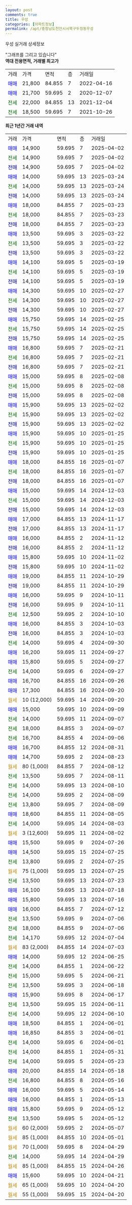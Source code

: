 ```yaml
---
layout: post
comments: true
title: 우성
categories: [아파트정보]
permalink: /apt/충청남도천안시서북구두정동우성
---
```


우성 실거래 상세정보

<script type="text/javascript">
  google.charts.load('current', {'packages':['line', 'corechart']});
  google.charts.setOnLoadCallback(drawChart);

  function drawChart() {
    var data = new google.visualization.DataTable();
    data.addColumn('date', '거래일');
    data.addColumn('number', "매매");
    data.addColumn('number', "전세");
    data.addColumn('number', "전매");

    data.addRows([[new Date(Date.parse("2025-04-02")), 14900, null, null], [new Date(Date.parse("2025-04-02")), null, 14900, null], [new Date(Date.parse("2025-04-02")), null, null, 14900], [new Date(Date.parse("2025-03-24")), 14000, null, null], [new Date(Date.parse("2025-03-24")), null, 14000, null], [new Date(Date.parse("2025-03-24")), null, null, 14000], [new Date(Date.parse("2025-03-23")), 18000, null, null], [new Date(Date.parse("2025-03-23")), null, 18000, null], [new Date(Date.parse("2025-03-23")), null, null, 18000], [new Date(Date.parse("2025-03-22")), 13500, null, null], [new Date(Date.parse("2025-03-22")), null, 13500, null], [new Date(Date.parse("2025-03-22")), null, null, 13500], [new Date(Date.parse("2025-03-19")), 14100, null, null], [new Date(Date.parse("2025-03-19")), null, 14100, null], [new Date(Date.parse("2025-03-19")), null, null, 14100], [new Date(Date.parse("2025-02-27")), 14300, null, null], [new Date(Date.parse("2025-02-27")), null, 14300, null], [new Date(Date.parse("2025-02-27")), null, null, 14300], [new Date(Date.parse("2025-02-25")), 15750, null, null], [new Date(Date.parse("2025-02-25")), null, 15750, null], [new Date(Date.parse("2025-02-25")), null, null, 15750], [new Date(Date.parse("2025-02-21")), 16800, null, null], [new Date(Date.parse("2025-02-21")), null, 16800, null], [new Date(Date.parse("2025-02-21")), null, null, 16800], [new Date(Date.parse("2025-02-08")), 15000, null, null], [new Date(Date.parse("2025-02-08")), null, 15000, null], [new Date(Date.parse("2025-02-08")), null, null, 15000], [new Date(Date.parse("2025-02-02")), 15900, null, null], [new Date(Date.parse("2025-02-02")), null, 15900, null], [new Date(Date.parse("2025-02-02")), null, null, 15900], [new Date(Date.parse("2025-01-25")), 15900, null, null], [new Date(Date.parse("2025-01-25")), null, 15900, null], [new Date(Date.parse("2025-01-25")), null, null, 15900], [new Date(Date.parse("2025-01-07")), 18000, null, null], [new Date(Date.parse("2025-01-07")), null, 18000, null], [new Date(Date.parse("2025-01-07")), null, null, 18000], [new Date(Date.parse("2024-12-03")), 15000, null, null], [new Date(Date.parse("2024-12-03")), null, 15000, null], [new Date(Date.parse("2024-12-03")), null, null, 15000], [new Date(Date.parse("2024-11-17")), 17000, null, null], [new Date(Date.parse("2024-11-17")), null, null, 17000], [new Date(Date.parse("2024-11-12")), 16000, null, null], [new Date(Date.parse("2024-11-12")), null, null, 16000], [new Date(Date.parse("2024-11-02")), 15800, null, null], [new Date(Date.parse("2024-11-02")), null, null, 15800], [new Date(Date.parse("2024-10-29")), 19000, null, null], [new Date(Date.parse("2024-10-29")), null, null, 19000], [new Date(Date.parse("2024-10-11")), 16000, null, null], [new Date(Date.parse("2024-10-11")), null, null, 16000], [new Date(Date.parse("2024-10-10")), null, 12500, null], [new Date(Date.parse("2024-10-03")), 16000, null, null], [new Date(Date.parse("2024-10-03")), null, null, 16000], [new Date(Date.parse("2024-09-30")), null, 14000, null], [new Date(Date.parse("2024-09-27")), 16200, null, null], [new Date(Date.parse("2024-09-27")), 15800, null, null], [new Date(Date.parse("2024-09-27")), null, 14000, null], [new Date(Date.parse("2024-09-26")), 16700, null, null], [new Date(Date.parse("2024-09-20")), 17300, null, null], [new Date(Date.parse("2024-09-20")), null, null, null], [new Date(Date.parse("2024-09-09")), 15000, null, null], [new Date(Date.parse("2024-09-07")), null, 14000, null], [new Date(Date.parse("2024-09-07")), null, 18000, null], [new Date(Date.parse("2024-09-06")), null, 16700, null], [new Date(Date.parse("2024-08-31")), 16700, null, null], [new Date(Date.parse("2024-08-23")), 14700, null, null], [new Date(Date.parse("2024-08-12")), null, null, null], [new Date(Date.parse("2024-08-11")), null, 13500, null], [new Date(Date.parse("2024-08-10")), null, 14000, null], [new Date(Date.parse("2024-08-09")), null, 14000, null], [new Date(Date.parse("2024-08-09")), null, 13800, null], [new Date(Date.parse("2024-08-05")), 18600, null, null], [new Date(Date.parse("2024-08-03")), null, 14000, null], [new Date(Date.parse("2024-08-02")), null, null, null], [new Date(Date.parse("2024-07-26")), 15500, null, null], [new Date(Date.parse("2024-07-25")), 14500, null, null], [new Date(Date.parse("2024-07-25")), null, 13800, null], [new Date(Date.parse("2024-07-25")), null, null, null], [new Date(Date.parse("2024-07-23")), null, 13500, null], [new Date(Date.parse("2024-07-18")), 16100, null, null], [new Date(Date.parse("2024-07-16")), 15800, null, null], [new Date(Date.parse("2024-07-12")), 16000, null, null], [new Date(Date.parse("2024-07-06")), null, 13500, null], [new Date(Date.parse("2024-07-06")), null, 18000, null], [new Date(Date.parse("2024-07-04")), null, 14170, null], [new Date(Date.parse("2024-07-03")), null, null, null], [new Date(Date.parse("2024-06-25")), 14000, null, null], [new Date(Date.parse("2024-06-22")), null, 14000, null], [new Date(Date.parse("2024-06-21")), null, 15000, null], [new Date(Date.parse("2024-06-18")), null, 13500, null], [new Date(Date.parse("2024-06-17")), 15900, null, null], [new Date(Date.parse("2024-06-11")), null, 13500, null], [new Date(Date.parse("2024-06-10")), null, 14000, null], [new Date(Date.parse("2024-06-01")), 18500, null, null], [new Date(Date.parse("2024-06-01")), 16850, null, null], [new Date(Date.parse("2024-06-01")), null, 14000, null], [new Date(Date.parse("2024-05-31")), null, 14000, null], [new Date(Date.parse("2024-05-23")), null, 14000, null], [new Date(Date.parse("2024-05-18")), 20000, null, null], [new Date(Date.parse("2024-05-16")), null, 16800, null], [new Date(Date.parse("2024-05-14")), 16000, null, null], [new Date(Date.parse("2024-05-13")), 16000, null, null], [new Date(Date.parse("2024-05-12")), 15800, null, null], [new Date(Date.parse("2024-05-12")), null, 13500, null], [new Date(Date.parse("2024-05-07")), null, null, null], [new Date(Date.parse("2024-05-01")), null, null, null], [new Date(Date.parse("2024-04-29")), null, null, null], [new Date(Date.parse("2024-04-29")), null, 14000, null], [new Date(Date.parse("2024-04-26")), null, null, null], [new Date(Date.parse("2024-04-21")), 15600, null, null], [new Date(Date.parse("2024-04-20")), null, null, null], [new Date(Date.parse("2024-04-20")), null, null, null]]);

    var options = {
      hAxis: {
        format: 'yyyy/MM/dd'
      },    
      lineWidth: 0,
      pointsVisible: true,    
      title: '최근 1년간 유형별 실거래가 분포',
      legend: { position: 'bottom' }
    };

    var formatter = new google.visualization.NumberFormat({pattern:'###,###'} );
    formatter.format(data, 1);
    formatter.format(data, 2);
    
    setTimeout(function() {
        var chart = new google.visualization.LineChart(document.getElementById('columnchart_material'));
        chart.draw(data, (options));
        document.getElementById('loading').style.display = 'none';
    }, 200);
  }
</script>


<div id="loading" style="z-index:20; display: block; margin-left: 0px">"그래프를 그리고 있습니다"</div>
<div id="columnchart_material" style="width: 95%; margin-left: 0px; display: block"></div>
<!-- contents start -->
<b>역대 전용면적, 거래별 최고가</b>
<table class="sortable">
    <tr>
      <td>거래</td>
      <td>가격</td>
      <td>면적</td>
      <td>층</td>
      <td>거래일</td>
    </tr>
        <tr>
          <td><a style="color: blue">매매</a></td>
          <td>21,800</td>
          <td>84.855</td>
          <td>7</td>
          <td>2022-04-16</td>
        </tr>            <tr>
          <td><a style="color: blue">매매</a></td>
          <td>21,700</td>
          <td>59.695</td>
          <td>2</td>
          <td>2020-12-07</td>
        </tr>        
        <tr>
              <td><a style="color: darkgreen">전세</a></td>
              <td>22,000</td>
              <td>84.855</td>
              <td>13</td>
              <td>2021-12-04</td>
            </tr>            <tr>
              <td><a style="color: darkgreen">전세</a></td>
              <td>18,500</td>
              <td>59.695</td>
              <td>7</td>
              <td>2021-10-26</td>
            </tr>        
    
</table>

<b>최근 1년간 거래 내역</b>

<table class="sortable">
    <tr>
      <td>거래</td>
      <td>가격</td>
      <td>면적</td>
      <td>층</td>
      <td>거래일</td>
    </tr>
    <tr>
      <td><a style="color: blue">매매</a></td>
      <td>14,900</td>
      <td>59.695</td>
      <td>7</td>
      <td>2025-04-02</td>
    </tr>          <tr>
      <td><a style="color: darkgreen">전세</a></td>
      <td>14,900</td>
      <td>59.695</td>
      <td>7</td>
      <td>2025-04-02</td>
    </tr>          <tr>
      <td><a style="color: darkblue">전매</a></td>
      <td>14,900</td>
      <td>59.695</td>
      <td>7</td>
      <td>2025-04-02</td>
    </tr>          <tr>
      <td><a style="color: blue">매매</a></td>
      <td>14,000</td>
      <td>59.695</td>
      <td>13</td>
      <td>2025-03-24</td>
    </tr>          <tr>
      <td><a style="color: darkgreen">전세</a></td>
      <td>14,000</td>
      <td>59.695</td>
      <td>13</td>
      <td>2025-03-24</td>
    </tr>          <tr>
      <td><a style="color: darkblue">전매</a></td>
      <td>14,000</td>
      <td>59.695</td>
      <td>13</td>
      <td>2025-03-24</td>
    </tr>          <tr>
      <td><a style="color: blue">매매</a></td>
      <td>18,000</td>
      <td>84.855</td>
      <td>7</td>
      <td>2025-03-23</td>
    </tr>          <tr>
      <td><a style="color: darkgreen">전세</a></td>
      <td>18,000</td>
      <td>84.855</td>
      <td>7</td>
      <td>2025-03-23</td>
    </tr>          <tr>
      <td><a style="color: darkblue">전매</a></td>
      <td>18,000</td>
      <td>84.855</td>
      <td>7</td>
      <td>2025-03-23</td>
    </tr>          <tr>
      <td><a style="color: blue">매매</a></td>
      <td>13,500</td>
      <td>59.695</td>
      <td>3</td>
      <td>2025-03-22</td>
    </tr>          <tr>
      <td><a style="color: darkgreen">전세</a></td>
      <td>13,500</td>
      <td>59.695</td>
      <td>3</td>
      <td>2025-03-22</td>
    </tr>          <tr>
      <td><a style="color: darkblue">전매</a></td>
      <td>13,500</td>
      <td>59.695</td>
      <td>3</td>
      <td>2025-03-22</td>
    </tr>          <tr>
      <td><a style="color: blue">매매</a></td>
      <td>14,100</td>
      <td>59.695</td>
      <td>5</td>
      <td>2025-03-19</td>
    </tr>          <tr>
      <td><a style="color: darkgreen">전세</a></td>
      <td>14,100</td>
      <td>59.695</td>
      <td>5</td>
      <td>2025-03-19</td>
    </tr>          <tr>
      <td><a style="color: darkblue">전매</a></td>
      <td>14,100</td>
      <td>59.695</td>
      <td>5</td>
      <td>2025-03-19</td>
    </tr>          <tr>
      <td><a style="color: blue">매매</a></td>
      <td>14,300</td>
      <td>59.695</td>
      <td>10</td>
      <td>2025-02-27</td>
    </tr>          <tr>
      <td><a style="color: darkgreen">전세</a></td>
      <td>14,300</td>
      <td>59.695</td>
      <td>10</td>
      <td>2025-02-27</td>
    </tr>          <tr>
      <td><a style="color: darkblue">전매</a></td>
      <td>14,300</td>
      <td>59.695</td>
      <td>10</td>
      <td>2025-02-27</td>
    </tr>          <tr>
      <td><a style="color: blue">매매</a></td>
      <td>15,750</td>
      <td>59.695</td>
      <td>14</td>
      <td>2025-02-25</td>
    </tr>          <tr>
      <td><a style="color: darkgreen">전세</a></td>
      <td>15,750</td>
      <td>59.695</td>
      <td>14</td>
      <td>2025-02-25</td>
    </tr>          <tr>
      <td><a style="color: darkblue">전매</a></td>
      <td>15,750</td>
      <td>59.695</td>
      <td>14</td>
      <td>2025-02-25</td>
    </tr>          <tr>
      <td><a style="color: blue">매매</a></td>
      <td>16,800</td>
      <td>59.695</td>
      <td>7</td>
      <td>2025-02-21</td>
    </tr>          <tr>
      <td><a style="color: darkgreen">전세</a></td>
      <td>16,800</td>
      <td>59.695</td>
      <td>7</td>
      <td>2025-02-21</td>
    </tr>          <tr>
      <td><a style="color: darkblue">전매</a></td>
      <td>16,800</td>
      <td>59.695</td>
      <td>7</td>
      <td>2025-02-21</td>
    </tr>          <tr>
      <td><a style="color: blue">매매</a></td>
      <td>15,000</td>
      <td>59.695</td>
      <td>8</td>
      <td>2025-02-08</td>
    </tr>          <tr>
      <td><a style="color: darkgreen">전세</a></td>
      <td>15,000</td>
      <td>59.695</td>
      <td>8</td>
      <td>2025-02-08</td>
    </tr>          <tr>
      <td><a style="color: darkblue">전매</a></td>
      <td>15,000</td>
      <td>59.695</td>
      <td>8</td>
      <td>2025-02-08</td>
    </tr>          <tr>
      <td><a style="color: blue">매매</a></td>
      <td>15,900</td>
      <td>59.695</td>
      <td>13</td>
      <td>2025-02-02</td>
    </tr>          <tr>
      <td><a style="color: darkgreen">전세</a></td>
      <td>15,900</td>
      <td>59.695</td>
      <td>13</td>
      <td>2025-02-02</td>
    </tr>          <tr>
      <td><a style="color: darkblue">전매</a></td>
      <td>15,900</td>
      <td>59.695</td>
      <td>13</td>
      <td>2025-02-02</td>
    </tr>          <tr>
      <td><a style="color: blue">매매</a></td>
      <td>15,900</td>
      <td>59.695</td>
      <td>10</td>
      <td>2025-01-25</td>
    </tr>          <tr>
      <td><a style="color: darkgreen">전세</a></td>
      <td>15,900</td>
      <td>59.695</td>
      <td>10</td>
      <td>2025-01-25</td>
    </tr>          <tr>
      <td><a style="color: darkblue">전매</a></td>
      <td>15,900</td>
      <td>59.695</td>
      <td>10</td>
      <td>2025-01-25</td>
    </tr>          <tr>
      <td><a style="color: blue">매매</a></td>
      <td>18,000</td>
      <td>84.855</td>
      <td>16</td>
      <td>2025-01-07</td>
    </tr>          <tr>
      <td><a style="color: darkgreen">전세</a></td>
      <td>18,000</td>
      <td>84.855</td>
      <td>16</td>
      <td>2025-01-07</td>
    </tr>          <tr>
      <td><a style="color: darkblue">전매</a></td>
      <td>18,000</td>
      <td>84.855</td>
      <td>16</td>
      <td>2025-01-07</td>
    </tr>          <tr>
      <td><a style="color: blue">매매</a></td>
      <td>15,000</td>
      <td>59.695</td>
      <td>14</td>
      <td>2024-12-03</td>
    </tr>          <tr>
      <td><a style="color: darkgreen">전세</a></td>
      <td>15,000</td>
      <td>59.695</td>
      <td>14</td>
      <td>2024-12-03</td>
    </tr>          <tr>
      <td><a style="color: darkblue">전매</a></td>
      <td>15,000</td>
      <td>59.695</td>
      <td>14</td>
      <td>2024-12-03</td>
    </tr>          <tr>
      <td><a style="color: blue">매매</a></td>
      <td>17,000</td>
      <td>84.855</td>
      <td>13</td>
      <td>2024-11-17</td>
    </tr>          <tr>
      <td><a style="color: darkblue">전매</a></td>
      <td>17,000</td>
      <td>84.855</td>
      <td>13</td>
      <td>2024-11-17</td>
    </tr>          <tr>
      <td><a style="color: blue">매매</a></td>
      <td>16,000</td>
      <td>84.855</td>
      <td>2</td>
      <td>2024-11-12</td>
    </tr>          <tr>
      <td><a style="color: darkblue">전매</a></td>
      <td>16,000</td>
      <td>84.855</td>
      <td>2</td>
      <td>2024-11-12</td>
    </tr>          <tr>
      <td><a style="color: blue">매매</a></td>
      <td>15,800</td>
      <td>59.695</td>
      <td>10</td>
      <td>2024-11-02</td>
    </tr>          <tr>
      <td><a style="color: darkblue">전매</a></td>
      <td>15,800</td>
      <td>59.695</td>
      <td>10</td>
      <td>2024-11-02</td>
    </tr>          <tr>
      <td><a style="color: blue">매매</a></td>
      <td>19,000</td>
      <td>84.855</td>
      <td>11</td>
      <td>2024-10-29</td>
    </tr>          <tr>
      <td><a style="color: darkblue">전매</a></td>
      <td>19,000</td>
      <td>84.855</td>
      <td>11</td>
      <td>2024-10-29</td>
    </tr>          <tr>
      <td><a style="color: blue">매매</a></td>
      <td>16,000</td>
      <td>59.695</td>
      <td>9</td>
      <td>2024-10-11</td>
    </tr>          <tr>
      <td><a style="color: darkblue">전매</a></td>
      <td>16,000</td>
      <td>59.695</td>
      <td>9</td>
      <td>2024-10-11</td>
    </tr>          <tr>
      <td><a style="color: darkgreen">전세</a></td>
      <td>12,500</td>
      <td>59.695</td>
      <td>2</td>
      <td>2024-10-10</td>
    </tr>          <tr>
      <td><a style="color: blue">매매</a></td>
      <td>16,000</td>
      <td>84.855</td>
      <td>3</td>
      <td>2024-10-03</td>
    </tr>          <tr>
      <td><a style="color: darkblue">전매</a></td>
      <td>16,000</td>
      <td>84.855</td>
      <td>3</td>
      <td>2024-10-03</td>
    </tr>          <tr>
      <td><a style="color: darkgreen">전세</a></td>
      <td>14,000</td>
      <td>59.695</td>
      <td>4</td>
      <td>2024-09-30</td>
    </tr>          <tr>
      <td><a style="color: blue">매매</a></td>
      <td>16,200</td>
      <td>59.695</td>
      <td>11</td>
      <td>2024-09-27</td>
    </tr>          <tr>
      <td><a style="color: blue">매매</a></td>
      <td>15,800</td>
      <td>59.695</td>
      <td>5</td>
      <td>2024-09-27</td>
    </tr>          <tr>
      <td><a style="color: darkgreen">전세</a></td>
      <td>14,000</td>
      <td>59.695</td>
      <td>6</td>
      <td>2024-09-27</td>
    </tr>          <tr>
      <td><a style="color: blue">매매</a></td>
      <td>16,700</td>
      <td>84.855</td>
      <td>16</td>
      <td>2024-09-26</td>
    </tr>          <tr>
      <td><a style="color: blue">매매</a></td>
      <td>17,300</td>
      <td>84.855</td>
      <td>16</td>
      <td>2024-09-20</td>
    </tr>          <tr>
      <td><a style="color: darkgoldenrod">월세</a></td>
      <td>10 (12,000)</td>
      <td>59.695</td>
      <td>14</td>
      <td>2024-09-20</td>
    </tr>          <tr>
      <td><a style="color: blue">매매</a></td>
      <td>15,000</td>
      <td>59.695</td>
      <td>10</td>
      <td>2024-09-09</td>
    </tr>          <tr>
      <td><a style="color: darkgreen">전세</a></td>
      <td>14,000</td>
      <td>59.695</td>
      <td>11</td>
      <td>2024-09-07</td>
    </tr>          <tr>
      <td><a style="color: darkgreen">전세</a></td>
      <td>18,000</td>
      <td>84.855</td>
      <td>3</td>
      <td>2024-09-07</td>
    </tr>          <tr>
      <td><a style="color: darkgreen">전세</a></td>
      <td>16,700</td>
      <td>84.855</td>
      <td>4</td>
      <td>2024-09-06</td>
    </tr>          <tr>
      <td><a style="color: blue">매매</a></td>
      <td>16,700</td>
      <td>84.855</td>
      <td>12</td>
      <td>2024-08-31</td>
    </tr>          <tr>
      <td><a style="color: blue">매매</a></td>
      <td>14,700</td>
      <td>59.695</td>
      <td>2</td>
      <td>2024-08-23</td>
    </tr>          <tr>
      <td><a style="color: darkgoldenrod">월세</a></td>
      <td>80 (1,000)</td>
      <td>84.855</td>
      <td>7</td>
      <td>2024-08-12</td>
    </tr>          <tr>
      <td><a style="color: darkgreen">전세</a></td>
      <td>13,500</td>
      <td>59.695</td>
      <td>7</td>
      <td>2024-08-11</td>
    </tr>          <tr>
      <td><a style="color: darkgreen">전세</a></td>
      <td>14,000</td>
      <td>59.695</td>
      <td>13</td>
      <td>2024-08-10</td>
    </tr>          <tr>
      <td><a style="color: darkgreen">전세</a></td>
      <td>14,000</td>
      <td>59.695</td>
      <td>2</td>
      <td>2024-08-09</td>
    </tr>          <tr>
      <td><a style="color: darkgreen">전세</a></td>
      <td>13,800</td>
      <td>59.695</td>
      <td>7</td>
      <td>2024-08-09</td>
    </tr>          <tr>
      <td><a style="color: blue">매매</a></td>
      <td>18,600</td>
      <td>84.855</td>
      <td>11</td>
      <td>2024-08-05</td>
    </tr>          <tr>
      <td><a style="color: darkgreen">전세</a></td>
      <td>14,000</td>
      <td>59.695</td>
      <td>14</td>
      <td>2024-08-03</td>
    </tr>          <tr>
      <td><a style="color: darkgoldenrod">월세</a></td>
      <td>3 (12,600)</td>
      <td>59.695</td>
      <td>11</td>
      <td>2024-08-02</td>
    </tr>          <tr>
      <td><a style="color: blue">매매</a></td>
      <td>15,500</td>
      <td>59.695</td>
      <td>9</td>
      <td>2024-07-26</td>
    </tr>          <tr>
      <td><a style="color: blue">매매</a></td>
      <td>14,500</td>
      <td>59.695</td>
      <td>15</td>
      <td>2024-07-25</td>
    </tr>          <tr>
      <td><a style="color: darkgreen">전세</a></td>
      <td>13,800</td>
      <td>59.695</td>
      <td>2</td>
      <td>2024-07-25</td>
    </tr>          <tr>
      <td><a style="color: darkgoldenrod">월세</a></td>
      <td>75 (1,000)</td>
      <td>59.695</td>
      <td>13</td>
      <td>2024-07-25</td>
    </tr>          <tr>
      <td><a style="color: darkgreen">전세</a></td>
      <td>13,500</td>
      <td>59.695</td>
      <td>13</td>
      <td>2024-07-23</td>
    </tr>          <tr>
      <td><a style="color: blue">매매</a></td>
      <td>16,100</td>
      <td>59.695</td>
      <td>13</td>
      <td>2024-07-18</td>
    </tr>          <tr>
      <td><a style="color: blue">매매</a></td>
      <td>15,800</td>
      <td>59.695</td>
      <td>13</td>
      <td>2024-07-16</td>
    </tr>          <tr>
      <td><a style="color: blue">매매</a></td>
      <td>16,000</td>
      <td>84.855</td>
      <td>7</td>
      <td>2024-07-12</td>
    </tr>          <tr>
      <td><a style="color: darkgreen">전세</a></td>
      <td>13,500</td>
      <td>59.695</td>
      <td>9</td>
      <td>2024-07-06</td>
    </tr>          <tr>
      <td><a style="color: darkgreen">전세</a></td>
      <td>18,000</td>
      <td>84.855</td>
      <td>9</td>
      <td>2024-07-06</td>
    </tr>          <tr>
      <td><a style="color: darkgreen">전세</a></td>
      <td>14,170</td>
      <td>59.695</td>
      <td>12</td>
      <td>2024-07-04</td>
    </tr>          <tr>
      <td><a style="color: darkgoldenrod">월세</a></td>
      <td>83 (2,000)</td>
      <td>84.855</td>
      <td>14</td>
      <td>2024-07-03</td>
    </tr>          <tr>
      <td><a style="color: blue">매매</a></td>
      <td>14,000</td>
      <td>59.695</td>
      <td>12</td>
      <td>2024-06-25</td>
    </tr>          <tr>
      <td><a style="color: darkgreen">전세</a></td>
      <td>14,000</td>
      <td>84.855</td>
      <td>1</td>
      <td>2024-06-22</td>
    </tr>          <tr>
      <td><a style="color: darkgreen">전세</a></td>
      <td>15,000</td>
      <td>59.695</td>
      <td>5</td>
      <td>2024-06-21</td>
    </tr>          <tr>
      <td><a style="color: darkgreen">전세</a></td>
      <td>13,500</td>
      <td>59.695</td>
      <td>3</td>
      <td>2024-06-18</td>
    </tr>          <tr>
      <td><a style="color: blue">매매</a></td>
      <td>15,900</td>
      <td>59.695</td>
      <td>8</td>
      <td>2024-06-17</td>
    </tr>          <tr>
      <td><a style="color: darkgreen">전세</a></td>
      <td>13,500</td>
      <td>59.695</td>
      <td>15</td>
      <td>2024-06-11</td>
    </tr>          <tr>
      <td><a style="color: darkgreen">전세</a></td>
      <td>14,000</td>
      <td>59.695</td>
      <td>12</td>
      <td>2024-06-10</td>
    </tr>          <tr>
      <td><a style="color: blue">매매</a></td>
      <td>18,500</td>
      <td>84.855</td>
      <td>1</td>
      <td>2024-06-01</td>
    </tr>          <tr>
      <td><a style="color: blue">매매</a></td>
      <td>16,850</td>
      <td>84.855</td>
      <td>3</td>
      <td>2024-06-01</td>
    </tr>          <tr>
      <td><a style="color: darkgreen">전세</a></td>
      <td>14,000</td>
      <td>59.695</td>
      <td>6</td>
      <td>2024-06-01</td>
    </tr>          <tr>
      <td><a style="color: darkgreen">전세</a></td>
      <td>14,000</td>
      <td>84.855</td>
      <td>1</td>
      <td>2024-05-31</td>
    </tr>          <tr>
      <td><a style="color: darkgreen">전세</a></td>
      <td>14,000</td>
      <td>59.695</td>
      <td>5</td>
      <td>2024-05-23</td>
    </tr>          <tr>
      <td><a style="color: blue">매매</a></td>
      <td>20,000</td>
      <td>84.855</td>
      <td>14</td>
      <td>2024-05-18</td>
    </tr>          <tr>
      <td><a style="color: darkgreen">전세</a></td>
      <td>16,800</td>
      <td>84.855</td>
      <td>8</td>
      <td>2024-05-16</td>
    </tr>          <tr>
      <td><a style="color: blue">매매</a></td>
      <td>16,000</td>
      <td>59.695</td>
      <td>5</td>
      <td>2024-05-14</td>
    </tr>          <tr>
      <td><a style="color: blue">매매</a></td>
      <td>16,000</td>
      <td>84.855</td>
      <td>1</td>
      <td>2024-05-13</td>
    </tr>          <tr>
      <td><a style="color: blue">매매</a></td>
      <td>15,800</td>
      <td>59.695</td>
      <td>9</td>
      <td>2024-05-12</td>
    </tr>          <tr>
      <td><a style="color: darkgreen">전세</a></td>
      <td>13,500</td>
      <td>59.695</td>
      <td>5</td>
      <td>2024-05-12</td>
    </tr>          <tr>
      <td><a style="color: darkgoldenrod">월세</a></td>
      <td>60 (2,000)</td>
      <td>59.695</td>
      <td>2</td>
      <td>2024-05-07</td>
    </tr>          <tr>
      <td><a style="color: darkgoldenrod">월세</a></td>
      <td>85 (1,000)</td>
      <td>84.855</td>
      <td>10</td>
      <td>2024-05-01</td>
    </tr>          <tr>
      <td><a style="color: darkgoldenrod">월세</a></td>
      <td>70 (1,000)</td>
      <td>59.695</td>
      <td>8</td>
      <td>2024-04-29</td>
    </tr>          <tr>
      <td><a style="color: darkgreen">전세</a></td>
      <td>14,000</td>
      <td>59.695</td>
      <td>14</td>
      <td>2024-04-29</td>
    </tr>          <tr>
      <td><a style="color: darkgoldenrod">월세</a></td>
      <td>85 (1,000)</td>
      <td>84.855</td>
      <td>15</td>
      <td>2024-04-26</td>
    </tr>          <tr>
      <td><a style="color: blue">매매</a></td>
      <td>15,600</td>
      <td>59.695</td>
      <td>10</td>
      <td>2024-04-21</td>
    </tr>          <tr>
      <td><a style="color: darkgoldenrod">월세</a></td>
      <td>65 (1,000)</td>
      <td>59.695</td>
      <td>10</td>
      <td>2024-04-20</td>
    </tr>          <tr>
      <td><a style="color: darkgoldenrod">월세</a></td>
      <td>55 (1,000)</td>
      <td>59.695</td>
      <td>15</td>
      <td>2024-04-20</td>
    </tr>      </table>
<!-- contents end -->    

